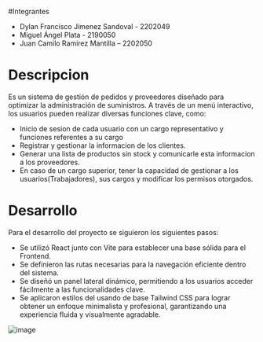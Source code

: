 #Integrantes
* Dylan Francisco Jimenez Sandoval - 2202049
* Miguel Ángel Plata - 2190050 
* Juan Camilo Ramirez Mantilla – 2202050


# Descripcion

Es un sistema de gestión de pedidos y proveedores diseñado para optimizar la administración de suministros. A través de un menú interactivo, los usuarios pueden realizar diversas funciones clave, como:
* Inicio de sesion de cada usuario con un cargo representativo y funciones referentes a su cargo
* Registrar y gestionar la informacion de los clientes.
* Generar una lista de productos sin stock y comunicarle esta informacion a los proveedores.
* En caso de un cargo superior, tener la capacidad de gestionar a los usuarios(Trabajadores), sus cargos y modificar los permisos otorgados.

# Desarrollo
Para el desarrollo del proyecto se siguieron los siguientes pasos:
* Se utilizó React junto con Vite para establecer una base sólida para el Frontend.
* Se definieron las rutas necesarias para la navegación eficiente dentro del sistema.
* Se diseñó un panel lateral dinámico, permitiendo a los usuarios acceder fácilmente a las funcionalidades clave.
* Se aplicaron estilos del usando de base Tailwind CSS para lograr obtener un enfoque minimalista y profesional, garantizando una experiencia fluida y visualmente agradable.

![image](https://github.com/user-attachments/assets/7c7d66da-0072-4a36-9487-ff8cdacb57c3)


